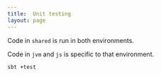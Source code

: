 ```yaml
---
title:  Unit testing
layout: page
---
```


Code in `shared` is run in both environments.

Code in `jvm` and `js` is specific to that environment.


    sbt +test
